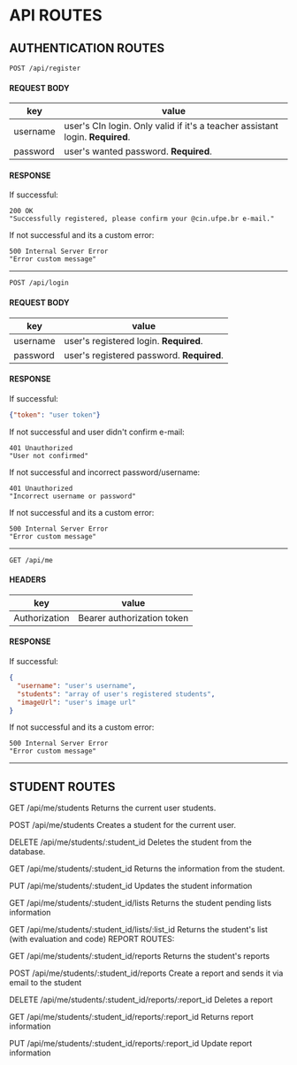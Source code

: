 # API ROUTES

## AUTHENTICATION ROUTES

```HTTP
POST /api/register
``` 

#### REQUEST BODY

| key  | value  |
| ---  |  ---   |
| username  |  user's CIn login. Only valid if it's a teacher assistant login. **Required**. |
| password |  user's wanted password. **Required**. |

#### RESPONSE
If successful:
```HTTP
200 OK
"Successfully registered, please confirm your @cin.ufpe.br e-mail."
```

If not successful and its a custom error:
```HTTP
500 Internal Server Error
"Error custom message"
```
---

```HTTP
POST /api/login
``` 

#### REQUEST BODY

| key  | value  |
| ---  |  ---   |
| username  |  user's registered login. **Required**. |
| password |  user's registered password. **Required**. |

#### RESPONSE
If successful:
```JSON
{"token": "user token"}
```
If not successful and user didn't confirm e-mail:
```HTTP
401 Unauthorized
"User not confirmed"
```

If not successful and incorrect password/username:
```HTTP
401 Unauthorized
"Incorrect username or password"
```

If not successful and its a custom error:
```HTTP
500 Internal Server Error
"Error custom message"
```

---

```HTTP
GET /api/me
``` 
#### HEADERS
| key  | value  |
| ---  |  ---   |
| Authorization  |  Bearer authorization token |

#### RESPONSE
If successful:
```JSON
{
  "username": "user's username",
  "students": "array of user's registered students",
  "imageUrl": "user's image url"
}
```

If not successful and its a custom error:
```HTTP
500 Internal Server Error
"Error custom message"
```

---

## STUDENT ROUTES

GET /api/me/students
Returns the current user students.

POST /api/me/students
Creates a student for the current user.

DELETE /api/me/students/:student_id
Deletes the student from the database.

GET /api/me/students/:student_id
Returns the information from the student.

PUT /api/me/students/:student_id
Updates the student information

GET /api/me/students/:student_id/lists
Returns the student pending lists information

GET /api/me/students/:student_id/lists/:list_id
Returns the student's list (with evaluation and code)
REPORT ROUTES:

GET /api/me/students/:student_id/reports
Returns the student's reports

POST /api/me/students/:student_id/reports
Create a report and sends it via email to the student

DELETE /api/me/students/:student_id/reports/:report_id
Deletes a report

GET /api/me/students/:student_id/reports/:report_id
Returns report information

PUT /api/me/students/:student_id/reports/:report_id
Update report information
